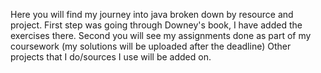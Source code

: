 Here you will find my journey into java broken down by resource and project.
First step was going through Downey's book, I have added the exercises there.
Second you will see my assignments done as part of my coursework (my solutions will be uploaded after the deadline)
Other projects that I do/sources I use will be added on.
